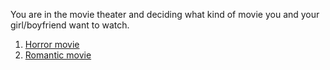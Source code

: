 You are in the movie theater and deciding what kind of movie you and your girl/boyfriend want to watch.  

1. [Horror movie](heart-attack.md)  
2. [Romantic movie](propose.md)  